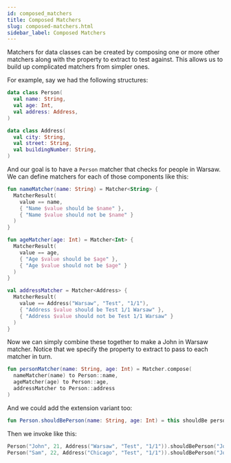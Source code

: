 ```yaml
---
id: composed_matchers
title: Composed Matchers
slug: composed-matchers.html
sidebar_label: Composed Matchers
---
```




Matchers for data classes can be created by composing one or more other matchers along with the property to extract to
test against. This allows us to build up complicated matchers from simpler ones.

For example, say we had the following structures:

```kotlin
data class Person(
  val name: String,
  val age: Int,
  val address: Address,
)

data class Address(
  val city: String,
  val street: String,
  val buildingNumber: String,
)
```

And our goal is to have a `Person` matcher that checks for people in Warsaw. We can define matchers for each of those
components like this:

```kotlin
fun nameMatcher(name: String) = Matcher<String> {
  MatcherResult(
    value == name,
    { "Name $value should be $name" },
    { "Name $value should not be $name" }
  )
}

fun ageMatcher(age: Int) = Matcher<Int> {
  MatcherResult(
    value == age,
    { "Age $value should be $age" },
    { "Age $value should not be $age" }
  )
}

val addressMatcher = Matcher<Address> {
  MatcherResult(
    value == Address("Warsaw", "Test", "1/1"),
    { "Address $value should be Test 1/1 Warsaw" },
    { "Address $value should not be Test 1/1 Warsaw" }
  )
}
```

Now we can simply combine these together to make a John in Warsaw matcher. Notice that we specify the property to
extract to pass to each matcher in turn.

```kotlin
fun personMatcher(name: String, age: Int) = Matcher.compose(
  nameMatcher(name) to Person::name,
  ageMatcher(age) to Person::age,
  addressMatcher to Person::address
)
```

And we could add the extension variant too:

```kotlin
fun Person.shouldBePerson(name: String, age: Int) = this shouldBe personMatcher(name, age)
```

Then we invoke like this:

```kotlin
Person("John", 21, Address("Warsaw", "Test", "1/1")).shouldBePerson("John", 21)
Person("Sam", 22, Address("Chicago", "Test", "1/1")).shouldBePerson("John", 21) // would fail
```
